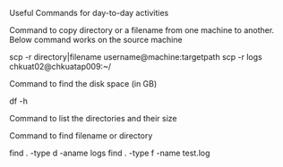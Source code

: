 
Useful Commands for day-to-day activities

Command to copy directory or a filename from one machine to another. Below command works on the source machine

scp -r directory|filename username@machine:targetpath
scp -r logs chkuat02@chkuatap009:~/


Command to find the disk space (in GB)

df -h


Command to list the directories and their size


Command to find filename or directory

find . -type d -aname logs
find . -type f -name test.log
